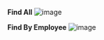 **Find All**
![image](https://github.com/user-attachments/assets/0b7802af-17ed-4737-9c3a-431d346256bd)

**Find By Employee**
![image](https://github.com/user-attachments/assets/5cd4de5f-05a9-4774-8e7d-69dbea18c34e)
